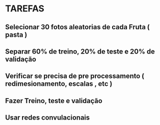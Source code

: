 # TAREFAS
## Selecionar 30 fotos aleatorias de cada Fruta ( pasta )
## Separar 60% de treino, 20% de teste e 20% de validação
## Verificar se precisa de pre processamento ( redimesionamento, escalas , etc )
## Fazer Treino, teste e validação
## Usar redes convulacionais
